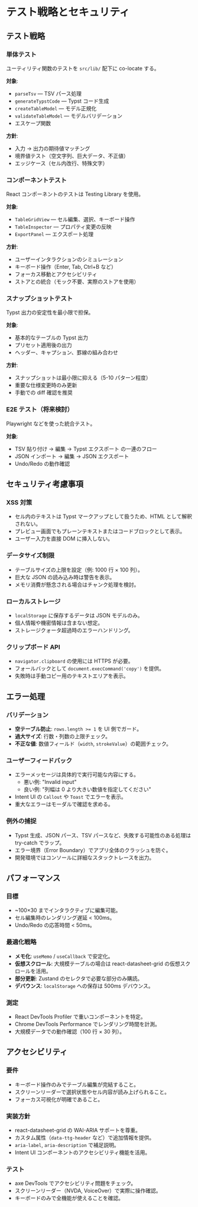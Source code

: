 # テスト戦略とセキュリティ

## テスト戦略

### 単体テスト

ユーティリティ関数のテストを `src/lib/` 配下に co-locate する。

**対象**:

- `parseTsv` — TSV パース処理
- `generateTypstCode` — Typst コード生成
- `createTableModel` — モデル正規化
- `validateTableModel` — モデルバリデーション
- エスケープ関数

**方針**:

- 入力 → 出力の期待値マッチング
- 境界値テスト（空文字列、巨大データ、不正値）
- エッジケース（セル内改行、特殊文字）

### コンポーネントテスト

React コンポーネントのテストは Testing Library を使用。

**対象**:

- `TableGridView` — セル編集、選択、キーボード操作
- `TableInspector` — プロパティ変更の反映
- `ExportPanel` — エクスポート処理

**方針**:

- ユーザーインタラクションのシミュレーション
- キーボード操作（Enter, Tab, Ctrl+B など）
- フォーカス移動とアクセシビリティ
- ストアとの統合（モック不要、実際のストアを使用）

### スナップショットテスト

Typst 出力の安定性を最小限で担保。

**対象**:

- 基本的なテーブルの Typst 出力
- プリセット適用後の出力
- ヘッダー、キャプション、罫線の組み合わせ

**方針**:

- スナップショットは最小限に抑える（5-10 パターン程度）
- 重要な仕様変更時のみ更新
- 手動での diff 確認を推奨

### E2E テスト（将来検討）

Playwright などを使った統合テスト。

**対象**:

- TSV 貼り付け → 編集 → Typst エクスポート の一連のフロー
- JSON インポート → 編集 → JSON エクスポート
- Undo/Redo の動作確認

## セキュリティ考慮事項

### XSS 対策

- セル内のテキストは Typst マークアップとして扱うため、HTML として解釈されない。
- プレビュー画面でもプレーンテキストまたはコードブロックとして表示。
- ユーザー入力を直接 DOM に挿入しない。

### データサイズ制限

- テーブルサイズの上限を設定（例: 1000 行 × 100 列）。
- 巨大な JSON の読み込み時は警告を表示。
- メモリ消費が懸念される場合はチャンク処理を検討。

### ローカルストレージ

- `localStorage` に保存するデータは JSON モデルのみ。
- 個人情報や機密情報は含まない想定。
- ストレージクォータ超過時のエラーハンドリング。

### クリップボード API

- `navigator.clipboard` の使用には HTTPS が必要。
- フォールバックとして `document.execCommand('copy')` を提供。
- 失敗時は手動コピー用のテキストエリアを表示。

## エラー処理

### バリデーション

- **空テーブル防止**: `rows.length >= 1` を UI 側でガード。
- **過大サイズ**: 行数・列数の上限チェック。
- **不正な値**: 数値フィールド（`width`, `strokeValue`）の範囲チェック。

### ユーザーフィードバック

- エラーメッセージは具体的で実行可能な内容にする。
  - 悪い例: "Invalid input"
  - 良い例: "列幅は 0 より大きい数値を指定してください"
- Intent UI の `Callout` や `Toast` でエラーを表示。
- 重大なエラーはモーダルで確認を求める。

### 例外の捕捉

- Typst 生成、JSON パース、TSV パースなど、失敗する可能性のある処理は try-catch でラップ。
- エラー境界（Error Boundary）でアプリ全体のクラッシュを防ぐ。
- 開発環境ではコンソールに詳細なスタックトレースを出力。

## パフォーマンス

### 目標

- ~100×30 までインタラクティブに編集可能。
- セル編集時のレンダリング遅延 < 100ms。
- Undo/Redo の応答時間 < 50ms。

### 最適化戦略

- **メモ化**: `useMemo` / `useCallback` で安定化。
- **仮想スクロール**: 大規模テーブルの場合は react-datasheet-grid の仮想スクロールを活用。
- **部分更新**: Zustand のセレクタで必要な部分のみ購読。
- **デバウンス**: `localStorage` への保存は 500ms デバウンス。

### 測定

- React DevTools Profiler で重いコンポーネントを特定。
- Chrome DevTools Performance でレンダリング時間を計測。
- 大規模データでの動作確認（100 行 × 30 列）。

## アクセシビリティ

### 要件

- キーボード操作のみでテーブル編集が完結すること。
- スクリーンリーダーで選択状態やセル内容が読み上げられること。
- フォーカス可視化が明確であること。

### 実装方針

- react-datasheet-grid の WAI-ARIA サポートを尊重。
- カスタム属性（`data-ttg-header` など）で追加情報を提供。
- `aria-label`, `aria-description` で補足説明。
- Intent UI コンポーネントのアクセシビリティ機能を活用。

### テスト

- axe DevTools でアクセシビリティ問題をチェック。
- スクリーンリーダー（NVDA, VoiceOver）で実際に操作確認。
- キーボードのみで全機能が使えることを確認。
